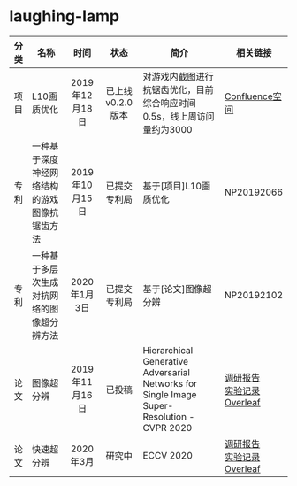 # laughing-lamp

| 分类 | 名称 | 时间 | 状态 | 简介 | 相关链接 |
| :------: | ------ | :------: | :------: | ------ | ------ |
| 项目 | L10画质优化 | 2019年12月18日 | 已上线v0.2.0版本 | 对游戏内截图进行抗锯齿优化，目前综合响应时间0.5s，线上周访问量约为3000 | [Confluence空间](https://confluence.leihuo.netease.com/pages/viewpage.action?pageId=21225526) |
| 专利 | 一种基于深度神经网络结构的游戏图像抗锯齿方法 | 2019年10月15日 | 已提交专利局 | 基于[项目]L10画质优化 | NP20192066 |
| 专利 | 一种基于多层次生成对抗网络的图像超分辨方法 | 2020年1月3日 | 已提交专利局 | 基于[论文]图像超分辨 | NP20192102 |
| 论文 | 图像超分辨 | 2019年11月16日 | 已投稿 | Hierarchical Generative Adversarial Networks for Single Image Super-Resolution - CVPR 2020 | [调研报告](https://confluence.leihuo.netease.com/pages/viewpage.action?pageId=24014629)<br>[实验记录](https://confluence.leihuo.netease.com/pages/viewpage.action?pageId=27639399)<br>[Overleaf](https://www.overleaf.com/read/xfpfgvvqkkkp) |
| 论文 | 快速超分辨 | 2020年3月 | 研究中 | ECCV 2020 | [调研报告](https://confluence.leihuo.netease.com/pages/viewpage.action?pageId=34178177)<br>[实验记录](https://confluence.leihuo.netease.com/pages/viewpage.action?pageId=34194235)<br>[Overleaf](https://www.overleaf.com/read/yqcqcgjfvyfq) |
